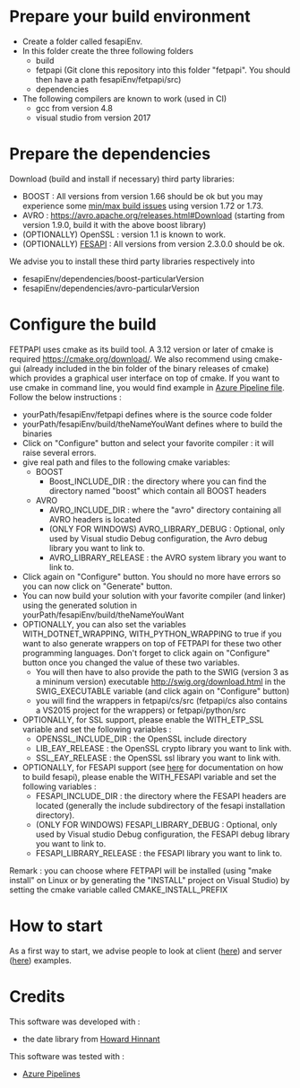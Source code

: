
# Prepare your build environment
 - Create a folder called fesapiEnv.
 - In this folder create the three following folders
	 - build
	 - fetpapi (Git clone this repository into this folder "fetpapi". You should then have a path fesapiEnv/fetpapi/src)
	 - dependencies 
  - The following compilers are known to work (used in CI)
    - gcc from version 4.8
	- visual studio from version 2017
# Prepare the dependencies
Download (build and install if necessary) third party libraries:
- BOOST : All versions from version 1.66 should be ok but you may experience some [min/max build issues](https://github.com/boostorg/beast/issues/1980) using version 1.72 or 1.73.
- AVRO : https://avro.apache.org/releases.html#Download (starting from version 1.9.0, build it with the above boost library)
- (OPTIONALLY) OpenSSL : version 1.1 is known to work.
- (OPTIONALLY) [FESAPI](https://github.com/F2I-Consulting/fesapi/releases) : All versions from version 2.3.0.0 should be ok.

We advise you to install these third party libraries respectively into
- fesapiEnv/dependencies/boost-particularVersion
- fesapiEnv/dependencies/avro-particularVersion
# Configure the build
FETPAPI uses cmake as its build tool. A 3.12 version or later of cmake is required https://cmake.org/download/. We also recommend using cmake-gui (already included in the bin folder of the binary releases of cmake) which provides a graphical user interface on top of cmake. If you want to use cmake in command line, you would find example in [Azure Pipeline file](./azure-pipelines.yml). Follow the below instructions :

- yourPath/fesapiEnv/fetpapi defines where is the source code folder
- yourPath/fesapiEnv/build/theNameYouWant defines where to build the binaries
- Click on "Configure" button and select your favorite compiler : it will raise several errors.
- give real path and files to the following cmake variables:
	- BOOST
		- Boost_INCLUDE_DIR : the directory where you can find the directory named "boost" which contain all BOOST headers
	- AVRO
		- AVRO_INCLUDE_DIR : where the "avro" directory containing all AVRO headers is located
		- (ONLY FOR WINDOWS) AVRO_LIBRARY_DEBUG : Optional, only used by Visual studio Debug configuration, the Avro debug library you want to link to.
		- AVRO_LIBRARY_RELEASE : the AVRO system library you want to link to.
- Click again on "Configure" button. You should no more have errors so you can now click on "Generate" button.
- You can now build your solution with your favorite compiler (and linker) using the generated solution in yourPath/fesapiEnv/build/theNameYouWant
- OPTIONALLY, you can also set the variables WITH_DOTNET_WRAPPING, WITH_PYTHON_WRAPPING to true if you want to also generate wrappers on top of FETPAPI for these two other programming languages. Don't forget to click again on "Configure" button once you changed the value of these two variables.
	- You will then have to also provide the path to the SWIG (version 3 as a mininum version) executable http://swig.org/download.html in the SWIG_EXECUTABLE variable (and click again on "Configure" button)
	- you will find the wrappers in fetpapi/cs/src (fetpapi/cs also contains a VS2015 project for the wrappers) or fetpapi/python/src
- OPTIONALLY, for SSL support, please enable the WITH_ETP_SSL variable and set the following variables :
	- OPENSSL_INCLUDE_DIR : the OpenSSL include directory
	- LIB_EAY_RELEASE : the OpenSSL crypto library you want to link with.
	- SSL_EAY_RELEASE : the OpenSSL ssl library you want to link with. 
- OPTIONALLY, for FESAPI support (see [here](https://github.com/F2I-Consulting/fesapi) for documentation on how to build fesapi), please enable the WITH_FESAPI variable and set the following variables :
	- FESAPI_INCLUDE_DIR : the directory where the FESAPI headers are located (generally the include subdirectory of the fesapi installation directory). 
	- (ONLY FOR WINDOWS) FESAPI_LIBRARY_DEBUG : Optional, only used by Visual studio Debug configuration, the FESAPI debug library you want to link to.
	- FESAPI_LIBRARY_RELEASE : the FESAPI library you want to link to.

Remark : you can choose where FETPAPI will be installed (using "make install" on Linux or by generating the "INSTALL" project on Visual Studio) by setting the cmake variable called CMAKE_INSTALL_PREFIX
# How to start
As a first way to start, we advise people to look at client ([here](https://github.com/F2I-Consulting/fetpapiClient)) and server ([here](https://github.com/F2I-Consulting/fetpapiServer)) examples.
# Credits
This software was developed with :
- the date library from [Howard Hinnant](https://github.com/HowardHinnant/date)

This software was tested with :
- [Azure Pipelines](https://azure.microsoft.com/en-us/services/devops/pipelines/)
